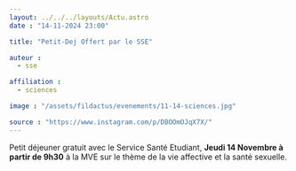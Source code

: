 ```yaml
---
layout: ../../../layouts/Actu.astro
date : "14-11-2024 23:00"

title: "Petit-Dej Offert par le SSE"

auteur :
  - sse

affiliation :
  - sciences

image : "/assets/fildactus/evenements/11-14-sciences.jpg"

source : "https://www.instagram.com/p/DBOOmOJqX7X/"
---
```


Petit déjeuner gratuit avec le Service Santé Etudiant, __Jeudi 14 Novembre à partir de 9h30__ à la MVE sur le thème de la vie affective et la santé sexuelle.
